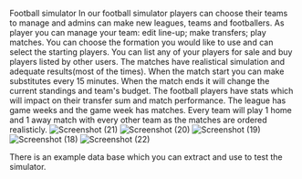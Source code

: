 Football simulator
In our football simulator players can choose their teams to manage and admins can make new leagues, teams and footballers.
As player you can manage your team: edit line-up; make transfers; play matches.
You can choose the formation you would like to use and can select the starting players.
You can list any of your players for sale and buy players listed by other users.
The matches have realistical simulation and adequate results(most of the times).
When the match start you can make substitutes every 15 minutes.
When the match ends it will change the current standings and team's budget.
The football players have stats which will impact on their transfer sum and match performance. 
The league has game weeks and the game week has matches. 
Every team will play 1 home and 1 away match with every other team as the matches are ordered realisticly.
![Screenshot (21)](https://github.com/TodorYanakiev/FootballSimulator/assets/123553121/7d48c7a7-6a60-4b39-bc86-945ef7d33aa3)
![Screenshot (20)](https://github.com/TodorYanakiev/FootballSimulator/assets/123553121/3f7220a9-3b3b-4d6b-8947-33d5b6bfae8a)
![Screenshot (19)](https://github.com/TodorYanakiev/FootballSimulator/assets/123553121/706e15ca-baba-4eb3-b7c7-f453048a5eb9)
![Screenshot (18)](https://github.com/TodorYanakiev/FootballSimulator/assets/123553121/145fe02b-698b-4952-93a0-c9673d962885)
![Screenshot (22)](https://github.com/TodorYanakiev/FootballSimulator/assets/123553121/28158595-96c0-4ea9-9eff-ff067541e0d7)

There is an example data base which you can extract and use to test the simulator.
